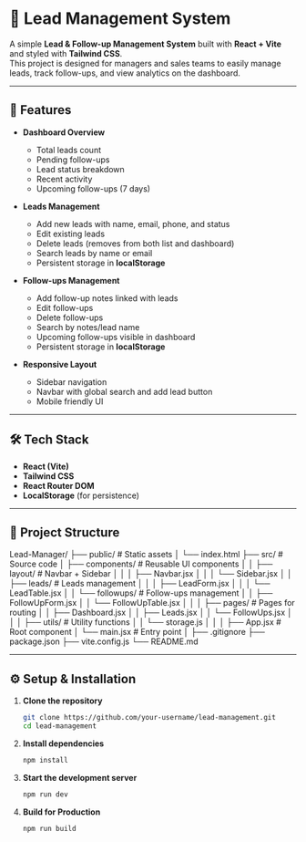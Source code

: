 # 📌 Lead Management System

A simple **Lead & Follow-up Management System** built with **React + Vite** and styled with **Tailwind CSS**.  
This project is designed for managers and sales teams to easily manage leads, track follow-ups, and view analytics on the dashboard.

---

## 🚀 Features

- **Dashboard Overview**
  - Total leads count
  - Pending follow-ups
  - Lead status breakdown
  - Recent activity
  - Upcoming follow-ups (7 days)

- **Leads Management**
  - Add new leads with name, email, phone, and status
  - Edit existing leads
  - Delete leads (removes from both list and dashboard)
  - Search leads by name or email
  - Persistent storage in **localStorage**

- **Follow-ups Management**
  - Add follow-up notes linked with leads
  - Edit follow-ups
  - Delete follow-ups
  - Search by notes/lead name
  - Upcoming follow-ups visible in dashboard
  - Persistent storage in **localStorage**

- **Responsive Layout**
  - Sidebar navigation
  - Navbar with global search and add lead button
  - Mobile friendly UI

---

## 🛠️ Tech Stack

- **React (Vite)**
- **Tailwind CSS**
- **React Router DOM**
- **LocalStorage** (for persistence)

---

## 📂 Project Structure

Lead-Manager/
├── public/                     # Static assets
│   └── index.html
├── src/                        # Source code
│   ├── components/             # Reusable UI components
│   │   ├── layout/             # Navbar + Sidebar
│   │   │   ├── Navbar.jsx
│   │   │   └── Sidebar.jsx
│   │   ├── leads/              # Leads management
│   │   │   ├── LeadForm.jsx
│   │   │   └── LeadTable.jsx
│   │   └── followups/          # Follow-ups management
│   │       ├── FollowUpForm.jsx
│   │       └── FollowUpTable.jsx
│   │
│   ├── pages/                  # Pages for routing
│   │   ├── Dashboard.jsx
│   │   ├── Leads.jsx
│   │   └── FollowUps.jsx
│   │
│   ├── utils/                  # Utility functions
│   │   └── storage.js
│   │
│   ├── App.jsx                 # Root component
│   └── main.jsx                # Entry point
│
├── .gitignore
├── package.json
├── vite.config.js
└── README.md



---

## ⚙️ Setup & Installation

1. **Clone the repository**
   ```bash
   git clone https://github.com/your-username/lead-management.git
   cd lead-management
   ```
2. **Install dependencies**
   ```bash
   npm install
   ```
3. **Start the development server**
   ```bash
   npm run dev
   ```
4. **Build for Production**
   ```bash
   npm run build
   ```      
